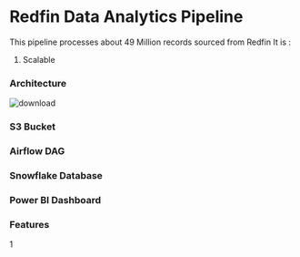 # Redfin Data Analytics Pipeline

This pipeline processes about 49 Million records sourced from Redfin
It is : 
1. Scalable

### Architecture

![download](https://github.com/user-attachments/assets/5dacb827-b8ae-4102-8963-e8e9aec8ee63)

### S3 Bucket



### Airflow DAG

### Snowflake Database

### Power BI Dashboard

### Features

1
